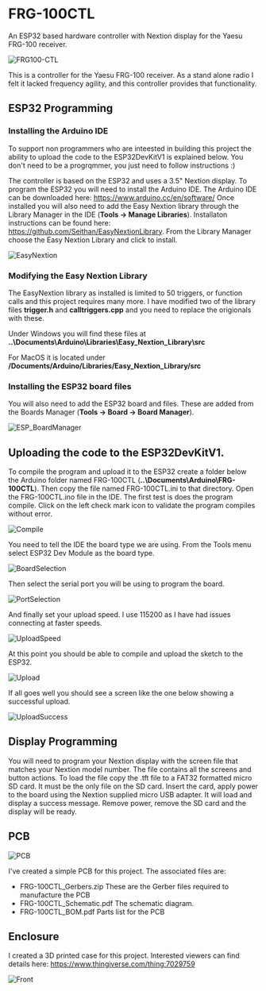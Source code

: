# FRG-100CTL
An ESP32 based hardware controller with Nextion display for the Yaesu FRG-100 receiver.

![FRG100-CTL](https://github.com/user-attachments/assets/46b08680-8708-494b-9c8a-1ac31a9b92f1)


This is a controller for the Yaesu FRG-100 receiver.  As a stand alone radio I felt it lacked frequency agility, and this controller provides that functionality.

## ESP32 Programming
### Installing the Arduino IDE
To support non programmers who are inteested in building this project the ability to upload the code to the ESP32DevKitV1 is explained below. You don't need to be a progrqmmer, you just need to follow instructions :)

The controller is based on the ESP32 and uses a 3.5" Nextion display.  To program the ESP32 you will need to install the Arduino IDE.  The Arduino IDE can be downloaded here: https://www.arduino.cc/en/software/ Once installed you will also need to add the Easy Nextion library through the Library Manager in the IDE (**Tools -> Manage Libraries**).  Installaton instructions can be found here: https://github.com/Seithan/EasyNextionLibrary.  From the Library Manager choose the Easy Nextion Library and click to install.

![EasyNextion](https://github.com/user-attachments/assets/03fbc209-d9d0-411a-84db-3e5e98209fa4)

### Modifying the Easy Nextion Library
The EasyNextion library as installed is limited to 50 triggers, or function calls and this project requires many more.  I have modified two of the library files **trigger.h** and **calltriggers.cpp** and you need to replace the origionals with these.

Under Windows you will find these files at **..\Documents\Arduino\Libraries\Easy_Nextion_Library\src**

For MacOS it is located under **/Documents/Arduino/Libraries/Easy_Nextion_Library/src**

### Installing the ESP32 board files
You will also need to add the ESP32 board and files.  These are added from the Boards Manager (**Tools -> Board -> Board Manager**).

![ESP_BoardManager](https://github.com/user-attachments/assets/9c6e06e3-7c43-4ac5-aa96-7dcc969c8481)

## Uploading the code to the ESP32DevKitV1.
To compile the program and upload it to the ESP32 create a folder below the Arduino folder named FRG-100CTL (**..\Documents\Arduino\FRG-100CTL**).  Then copy the file named FRG-100CTL.ini to that directory.  Open the FRG-100CTL.ino file in the IDE.  The first test is does the program compile.  Click on the left check mark icon to validate the program compiles without error. 

![Compile](https://github.com/user-attachments/assets/e891efaa-f444-475c-9c5f-a7ced7a82d5a)


You need to tell the IDE the board type we are using.  From the Tools menu select ESP32 Dev Module as the board type.

![BoardSelection](https://github.com/user-attachments/assets/a3d07fe9-1e63-4c41-995a-d9dc83381c0b)

Then select the serial port you will be using to program the board.

![PortSelection](https://github.com/user-attachments/assets/313be652-b96e-463c-b9bb-b82ee79ddef1)

And finally set your upload speed.  I use 115200 as I have had issues connecting at faster speeds.

![UploadSpeed](https://github.com/user-attachments/assets/2859f798-eac9-4d8c-a26a-1c27efa59ef8)

At this point you should be able to compile and upload the sketch to the ESP32.  

![Upload](https://github.com/user-attachments/assets/90560401-5ad1-449b-b6dd-2aa3bd62160c)

If all goes well you should see a screen like the one below showing a successful upload.


![UploadSuccess](https://github.com/user-attachments/assets/e2404934-28d8-440d-ba20-37431cf9b7be)


## Display Programming
You will need to program your Nextion display with the screen file that matches your Nextion model number.  The file contains all the screens and button actions.  To load the file copy the .tft file to a FAT32 formatted micro SD card.  It must be the only file on the SD card.  Insert the card, apply power to the board using the Nextion supplied micro USB adapter.  It will load and display a success message.  Remove power, remove the SD card and the display will be ready.

## PCB
![PCB](https://github.com/user-attachments/assets/81193d44-fe49-467d-bd36-7e04f0c8c0db)


I've created a simple PCB for this project.  The associated files are:

  - FRG-100CTL_Gerbers.zip      These are the Gerber files required to manufacture the PCB
  - FRG-100CTL_Schematic.pdf    The schematic diagram.
  - FRG-100CTL_BOM.pdf          Parts list for the PCB
## Enclosure   
I created a 3D printed case for this project.  Interested viewers can find details here: https://www.thingiverse.com/thing:7029759

![Front](https://github.com/user-attachments/assets/13e21462-893e-4a4c-943d-9903c40e559c)


